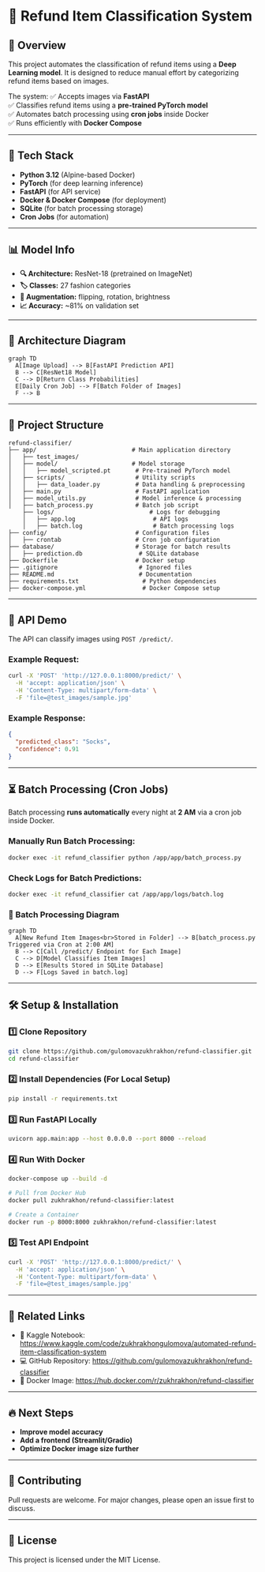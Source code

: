 # 🛒 Refund Item Classification System

## 📌 Overview
This project automates the classification of refund items using a **Deep Learning model**. It is designed to reduce manual effort by categorizing refund items based on images.

The system:
✅ Accepts images via **FastAPI**  
✅ Classifies refund items using a **pre-trained PyTorch model**  
✅ Automates batch processing using **cron jobs** inside Docker  
✅ Runs efficiently with **Docker Compose**  

---

## 🚀 Tech Stack
- **Python 3.12** (Alpine-based Docker)
- **PyTorch** (for deep learning inference)
- **FastAPI** (for API service)
- **Docker & Docker Compose** (for deployment)
- **SQLite** (for batch processing storage)
- **Cron Jobs** (for automation)

---

## 📊 Model Info
- **🔍 Architecture:** ResNet-18 (pretrained on ImageNet)
- **🏷️ Classes:** 27 fashion categories
- **🔁 Augmentation:** flipping, rotation, brightness
- **📈 Accuracy:** ~81% on validation set

---

## 🚀 Architecture Diagram

```mermaid
graph TD
  A[Image Upload] --> B[FastAPI Prediction API]
  B --> C[ResNet18 Model]
  C --> D[Return Class Probabilities]
  E[Daily Cron Job] --> F[Batch Folder of Images]
  F --> B
```

---

## 📂 Project Structure
```
refund-classifier/
├── app/                           # Main application directory
│   ├── test_images/               
│   ├── model/                     # Model storage
│   │   ├── model_scripted.pt       # Pre-trained PyTorch model
│   ├── scripts/                    # Utility scripts
│   │   ├── data_loader.py          # Data handling & preprocessing
│   ├── main.py                     # FastAPI application
│   ├── model_utils.py              # Model inference & processing
│   ├── batch_process.py            # Batch job script
    ├── logs/                           # Logs for debugging
    │   ├── app.log                      # API logs
    │   ├── batch.log                    # Batch processing logs
├── config/                         # Configuration files
│   ├── crontab                     # Cron job configuration
├── database/                       # Storage for batch results
│   ├── prediction.db                # SQLite database
├── Dockerfile                      # Docker setup
├── .gitignore                       # Ignored files
├── README.md                        # Documentation
├── requirements.txt                  # Python dependencies
├── docker-compose.yml                # Docker Compose setup
```

---

## 📸 API Demo
The API can classify images using `POST /predict/`.

### **Example Request**:
```bash
curl -X 'POST' 'http://127.0.0.1:8000/predict/' \
  -H 'accept: application/json' \
  -H 'Content-Type: multipart/form-data' \
  -F 'file=@test_images/sample.jpg'
```

### **Example Response**:
```json
{
  "predicted_class": "Socks",
  "confidence": 0.91
}
```

---

## ⏳ Batch Processing (Cron Jobs)
Batch processing **runs automatically** every night at **2 AM** via a cron job inside Docker.

### **Manually Run Batch Processing:**
```bash
docker exec -it refund_classifier python /app/app/batch_process.py
```

### **Check Logs for Batch Predictions:**
```bash
docker exec -it refund_classifier cat /app/app/logs/batch.log
```

### 🚀 Batch Processing Diagram
```mermaid
graph TD
  A[New Refund Item Images<br>Stored in Folder] --> B[batch_process.py Triggered via Cron at 2:00 AM]
  B --> C[Call /predict/ Endpoint for Each Image]
  C --> D[Model Classifies Item Images]
  D --> E[Results Stored in SQLite Database]
  D --> F[Logs Saved in batch.log]
```

---

## 🛠️ Setup & Installation

### **1️⃣ Clone Repository**
```bash
git clone https://github.com/gulomovazukhrakhon/refund-classifier.git
cd refund-classifier
```

### **2️⃣ Install Dependencies (For Local Setup)**
```bash
pip install -r requirements.txt
```

### **3️⃣ Run FastAPI Locally**
```bash
uvicorn app.main:app --host 0.0.0.0 --port 8000 --reload
```

### **4️⃣ Run With Docker**
```bash
docker-compose up --build -d
```

```bash
# Pull from Docker Hub
docker pull zukhrakhon/refund-classifier:latest

# Create a Container
docker run -p 8000:8000 zukhrakhon/refund-classifier:latest
```

### **5️⃣ Test API Endpoint**
```bash
curl -X 'POST' 'http://127.0.0.1:8000/predict/' \
  -H 'accept: application/json' \
  -H 'Content-Type: multipart/form-data' \
  -F 'file=@test_images/sample.jpg'
```

---

## 📎 Related Links
- 📂 Kaggle Notebook: https://www.kaggle.com/code/zukhrakhongulomova/automated-refund-item-classification-system 
- 💻 GitHub Repository: https://github.com/gulomovazukhrakhon/refund-classifier
- 🐳 Docker Image: https://hub.docker.com/r/zukhrakhon/refund-classifier

---

## 🔥 Next Steps
- **Improve model accuracy**
- **Add a frontend (Streamlit/Gradio)**
- **Optimize Docker image size further**

---
## 📢 Contributing
Pull requests are welcome. For major changes, please open an issue first to discuss.

---

## 📄 License
This project is licensed under the MIT License.
